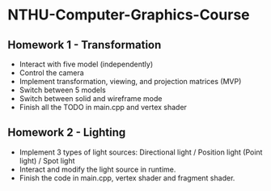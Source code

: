 # NTHU-Computer-Graphics-Course

## Homework 1 - Transformation
* Interact with five model (independently)
* Control the camera
* Implement transformation, viewing, and projection matrices (MVP)
* Switch between 5 models
* Switch between solid and wireframe mode
* Finish all the TODO in main.cpp and vertex shader

## Homework 2 - Lighting
* Implement 3 types of light sources: Directional light / Position light (Point light) / Spot light
* Interact and modify the light source in runtime.
* Finish the code in main.cpp, vertex shader and fragment shader.
